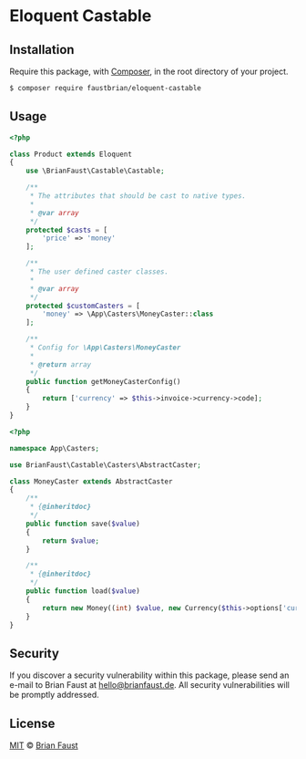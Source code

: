 # Eloquent Castable

## Installation

Require this package, with [Composer](https://getcomposer.org/), in the root directory of your project.

``` bash
$ composer require faustbrian/eloquent-castable
```

## Usage

``` php
<?php

class Product extends Eloquent
{
    use \BrianFaust\Castable\Castable;

    /**
     * The attributes that should be cast to native types.
     *
     * @var array
     */
    protected $casts = [
        'price' => 'money'
    ];

    /**
     * The user defined caster classes.
     *
     * @var array
     */
    protected $customCasters = [
        'money' => \App\Casters\MoneyCaster::class
    ];

    /**
     * Config for \App\Casters\MoneyCaster
     *
     * @return array
     */
    public function getMoneyCasterConfig()
    {
        return ['currency' => $this->invoice->currency->code];
    }
}
```

``` php
<?php

namespace App\Casters;

use BrianFaust\Castable\Casters\AbstractCaster;

class MoneyCaster extends AbstractCaster
{
    /**
     * {@inheritdoc}
     */
    public function save($value)
    {
        return $value;
    }

    /**
     * {@inheritdoc}
     */
    public function load($value)
    {
        return new Money((int) $value, new Currency($this->options['currency']));
    }
}
```

## Security

If you discover a security vulnerability within this package, please send an e-mail to Brian Faust at hello@brianfaust.de. All security vulnerabilities will be promptly addressed.

## License

[MIT](LICENSE) © [Brian Faust](https://brianfaust.de)
